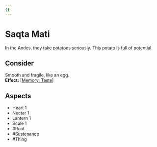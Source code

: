 ```yaml
---
{}
---
```

# Saqta Mati
In the Andes, they take potatoes seriously. This potato is full of potential.
## Consider
Smooth and fragile, like an egg.<br>**Effect:** [[Memory: Taste](https://uadaf.theevilroot.xyz/rowenarium/element/mem.Taste)]
## Aspects
- Heart 1
- Nectar 1
- Lantern 1
- Scale 1
- #Root 
- #Sustenance 
- #Thing